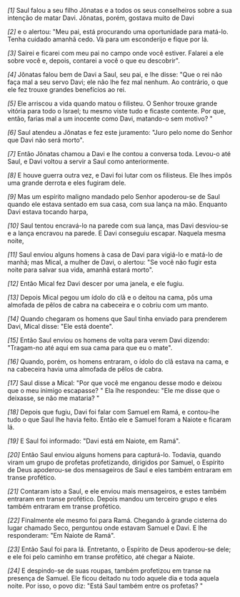 *[1]* Saul falou a seu filho Jônatas e a todos os seus conselheiros sobre a sua intenção de matar Davi. Jônatas, porém, gostava muito de Davi

*[2]* e o alertou: "Meu pai, está procurando uma oportunidade para matá-lo. Tenha cuidado amanhã cedo. Vá para um esconderijo e fique por lá.

*[3]* Sairei e ficarei com meu pai no campo onde você estiver. Falarei a ele sobre você e, depois, contarei a você o que eu descobrir".

*[4]* Jônatas falou bem de Davi a Saul, seu pai, e lhe disse: "Que o rei não faça mal a seu servo Davi; ele não lhe fez mal nenhum. Ao contrário, o que ele fez trouxe grandes benefícios ao rei.

*[5]* Ele arriscou a vida quando matou o filisteu. O Senhor trouxe grande vitória para todo o Israel; tu mesmo viste tudo e ficaste contente. Por que, então, farias mal a um inocente como Davi, matando-o sem motivo? "

*[6]* Saul atendeu a Jônatas e fez este juramento: "Juro pelo nome do Senhor que Davi não será morto".

*[7]* Então Jônatas chamou a Davi e lhe contou a conversa toda. Levou-o até Saul, e Davi voltou a servir a Saul como anteriormente.

*[8]* E houve guerra outra vez, e Davi foi lutar com os filisteus. Ele lhes impôs uma grande derrota e eles fugiram dele.

*[9]* Mas um espírito maligno mandado pelo Senhor apoderou-se de Saul quando ele estava sentado em sua casa, com sua lança na mão. Enquanto Davi estava tocando harpa,

*[10]* Saul tentou encravá-lo na parede com sua lança, mas Davi desviou-se e a lança encravou na parede. E Davi conseguiu escapar. Naquela mesma noite,

*[11]* Saul enviou alguns homens à casa de Davi para vigiá-lo e matá-lo de manhã; mas Mical, a mulher de Davi, o alertou: "Se você não fugir esta noite para salvar sua vida, amanhã estará morto".

*[12]* Então Mical fez Davi descer por uma janela, e ele fugiu.

*[13]* Depois Mical pegou um ídolo do clã e o deitou na cama, pôs uma almofada de pêlos de cabra na cabeceira e o cobriu com um manto.

*[14]* Quando chegaram os homens que Saul tinha enviado para prenderem Davi, Mical disse: "Ele está doente".

*[15]* Então Saul enviou os homens de volta para verem Davi dizendo: "Tragam-no até aqui em sua cama para que eu o mate".

*[16]* Quando, porém, os homens entraram, o ídolo do clã estava na cama, e na cabeceira havia uma almofada de pêlos de cabra.

*[17]* Saul disse a Mical: "Por que você me enganou desse modo e deixou que o meu inimigo escapasse? " Ela lhe respondeu: "Ele me disse que o deixasse, se não me mataria? "

*[18]* Depois que fugiu, Davi foi falar com Samuel em Ramá, e contou-lhe tudo o que Saul lhe havia feito. Então ele e Samuel foram a Naiote e ficaram lá.

*[19]* E Saul foi informado: "Davi está em Naiote, em Ramá".

*[20]* Então Saul enviou alguns homens para capturá-lo. Todavia, quando viram um grupo de profetas profetizando, dirigidos por Samuel, o Espírito de Deus apoderou-se dos mensageiros de Saul e eles também entraram em transe profético.

*[21]* Contaram isto a Saul, e ele enviou mais mensageiros, e estes também entraram em transe profético. Depois mandou um terceiro grupo e eles também entraram em transe profético.

*[22]* Finalmente ele mesmo foi para Ramá. Chegando à grande cisterna do lugar chamado Seco, perguntou onde estavam Samuel e Davi. E lhe responderam: "Em Naiote de Ramá".

*[23]* Então Saul foi para lá. Entretanto, o Espírito de Deus apoderou-se dele; e ele foi pelo caminho em transe profético, até chegar a Naiote.

*[24]* E despindo-se de suas roupas, também profetizou em transe na presença de Samuel. Ele ficou deitado nu todo aquele dia e toda aquela noite. Por isso, o povo diz: "Está Saul também entre os profetas? "

